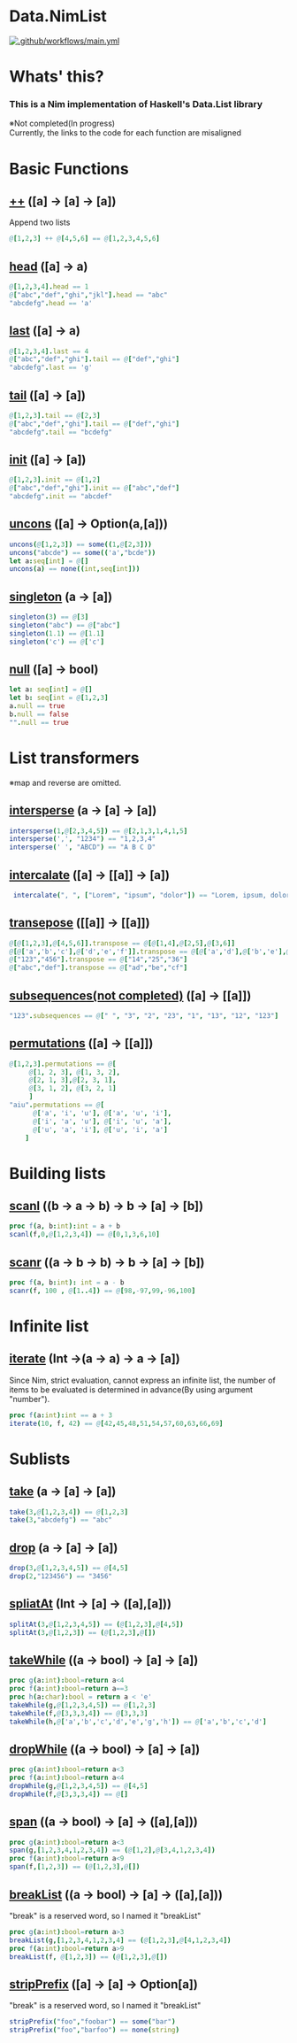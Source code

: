 # Data.NimList
[![.github/workflows/main.yml](https://github.com/sanao1006/Data.NimList/actions/workflows/main.yml/badge.svg)](https://github.com/sanao1006/Data.NimList/actions/workflows/main.yml)  

# Whats' this?
### This is a Nim implementation of Haskell's Data.List library  
※Not completed(In progress)  
Currently, the links to the code for each function are misaligned
# Basic Functions

## [++](https://github.com/sanao1006/Data.NimList/blob/59c4d6ce044e3083ce14e8306200169ee00ce71c/src/nimList.nim#L7) ([a] -> [a] -> [a])
Append two lists
```Nim
@[1,2,3] ++ @[4,5,6] == @[1,2,3,4,5,6]
```

## [head](https://github.com/sanao1006/Data.NimList/blob/59c4d6ce044e3083ce14e8306200169ee00ce71c/src/nimList.nim#L20) ([a] -> a)
```Nim
@[1,2,3,4].head == 1  
@["abc","def","ghi","jkl"].head == "abc"  
"abcdefg".head == 'a'
```

## [last](https://github.com/sanao1006/Data.NimList/blob/59c4d6ce044e3083ce14e8306200169ee00ce71c/src/nimList.nim#L33) ([a] -> a)
```Nim
@[1,2,3,4].last == 4
@["abc","def","ghi"].tail == @["def","ghi"]
"abcdefg".last == 'g'
```

## [tail](https://github.com/sanao1006/Data.NimList/blob/59c4d6ce044e3083ce14e8306200169ee00ce71c/src/nimList.nim#L46) ([a] -> [a])
```Nim
@[1,2,3].tail == @[2,3]
@["abc","def","ghi"].tail == @["def","ghi"]
"abcdefg".tail == "bcdefg"
```

## [init](https://github.com/sanao1006/Data.NimList/blob/59c4d6ce044e3083ce14e8306200169ee00ce71c/src/nimList.nim#L59) ([a] -> [a])
```Nim
@[1,2,3].init == @[1,2]
@["abc","def","ghi"].init == @["abc","def"]
"abcdefg".init == "abcdef"
```

## [uncons](https://github.com/sanao1006/Data.NimList/blob/59c4d6ce044e3083ce14e8306200169ee00ce71c/src/nimList.nim#L89) ([a] -> Option(a,[a]))
```Nim
uncons(@[1,2,3]) == some((1,@[2,3]))
uncons("abcde") == some(('a',"bcde"))
let a:seq[int] = @[]
uncons(a) == none((int,seq[int]))
```

## [singleton](https://github.com/sanao1006/Data.NimList/blob/59c4d6ce044e3083ce14e8306200169ee00ce71c/src/nimList.nim#L103) (a -> [a])
```Nim
singleton(3) == @[3]
singleton("abc") == @["abc"]
singleton(1.1) == @[1.1]
singleton('c') == @['c']
```

## [null](https://github.com/sanao1006/Data.NimList/blob/59c4d6ce044e3083ce14e8306200169ee00ce71c/src/nimList.nim#L73) ([a] -> bool)
```Nim
let a: seq[int] = @[]
let b: seq[int = @[1,2,3]
a.null == true
b.null == false
"".null == true
```
  
# List transformers
※map and reverse are omitted.
## [intersperse](https://github.com/sanao1006/Data.NimList/blob/59c4d6ce044e3083ce14e8306200169ee00ce71c/src/nimList.nim#L122) (a -> [a] -> [a])
```Nim
intersperse(1,@[2,3,4,5]) == @[2,1,3,1,4,1,5]
intersperse(',', "1234") == "1,2,3,4"
intersperse(' ', "ABCD") == "A B C D"
```

## [intercalate](https://github.com/sanao1006/Data.NimList/blob/59c4d6ce044e3083ce14e8306200169ee00ce71c/src/nimList.nim#L136) ([a] -> [[a]] -> [a])
```Nim
 intercalate(", ", ["Lorem", "ipsum", "dolor"]) == "Lorem, ipsum, dolor"
```

## [transepose](https://github.com/sanao1006/Data.NimList/blob/59c4d6ce044e3083ce14e8306200169ee00ce71c/src/nimList.nim#L142) ([[a]] -> [[a]])
```Nim
@[@[1,2,3],@[4,5,6]].transpose == @[@[1,4],@[2,5],@[3,6]] 
@[@['a','b','c'],@['d','e','f']].transpose == @[@['a','d'],@['b','e'],@['c','f']]
@["123","456"].transpose == @["14","25","36"]
@["abc","def"].transpose == @["ad","be","cf"]
```

## [subsequences(not completed)](https://github.com/sanao1006/Data.NimList/blob/59c4d6ce044e3083ce14e8306200169ee00ce71c/src/nimList.nim#L225) ([a] -> [[a]])
```Nim
"123".subsequences == @[" ", "3", "2", "23", "1", "13", "12", "123"]
```

## [permutations](https://github.com/sanao1006/Data.NimList/blob/59c4d6ce044e3083ce14e8306200169ee00ce71c/src/nimList.nim#L173) ([a] -> [[a]])
```Nim
@[1,2,3].permutations == @[
     @[1, 2, 3], @[1, 3, 2],
     @[2, 1, 3],@[2, 3, 1],
     @[3, 1, 2], @[3, 2, 1]
     ]
"aiu".permutations == @[
      @['a', 'i', 'u'], @['a', 'u', 'i'], 
      @['i', 'a', 'u'], @['i', 'u', 'a'], 
      @['u', 'a', 'i'], @['u', 'i', 'a']
    ]
```
  
# Building lists

## [scanl](https://github.com/sanao1006/Data.NimList/blob/59c4d6ce044e3083ce14e8306200169ee00ce71c/src/nimList.nim#L259) ((b -> a -> b) -> b -> [a] -> [b])
```Nim
proc f(a, b:int):int = a + b
scanl(f,0,@[1,2,3,4]) == @[0,1,3,6,10]
```

## [scanr](https://github.com/sanao1006/Data.NimList/blob/59c4d6ce044e3083ce14e8306200169ee00ce71c/src/nimList.nim#L310) ((a -> b -> b) -> b -> [a] -> [b])
```Nim
proc f(a, b:int): int = a - b
scanr(f, 100 , @[1..4]) == @[98,-97,99,-96,100]
```

# Infinite list
## [iterate](https://github.com/sanao1006/Data.NimList/blob/59c4d6ce044e3083ce14e8306200169ee00ce71c/src/nimList.nim#L358) (Int ->(a -> a) -> a -> [a])
Since Nim, strict evaluation, cannot express an infinite list, the number of items to be evaluated is determined in advance(By using argument "number").
```Nim
proc f(a:int):int == a + 3
iterate(10, f, 42) == @[42,45,48,51,54,57,60,63,66,69]

```
  

# Sublists  
## [take](https://github.com/sanao1006/Data.NimList/blob/59c4d6ce044e3083ce14e8306200169ee00ce71c/src/nimList.nim#L361) (a -> [a] -> [a])
```Nim
take(3,@[1,2,3,4]) == @[1,2,3]
take(3,"abcdefg") == "abc"
```

## [drop](https://github.com/sanao1006/Data.NimList/blob/59c4d6ce044e3083ce14e8306200169ee00ce71c/src/nimList.nim#L375) (a -> [a] -> [a])
```Nim
drop(3,@[1,2,3,4,5]) == @[4,5]
drop(2,"123456") == "3456"
```

## [spliatAt](https://github.com/sanao1006/Data.NimList/blob/59c4d6ce044e3083ce14e8306200169ee00ce71c/src/nimList.nim#L417) (Int -> [a] -> ([a],[a]))
```Nim
splitAt(3,@[1,2,3,4,5]) == (@[1,2,3],@[4,5])
splitAt(3,@[1,2,3]) == (@[1,2,3],@[])
```

## [takeWhile](https://github.com/sanao1006/Data.NimList/blob/59c4d6ce044e3083ce14e8306200169ee00ce71c/src/nimList.nim#L392) ((a -> bool) -> [a] -> [a])
```Nim
proc g(a:int):bool=return a<4
proc f(a:int):bool=return a==3
proc h(a:char):bool = return a < 'e'
takeWhile(g,@[1,2,3,4,5]) == @[1,2,3]
takeWhile(f,@[3,3,3,4]) == @[3,3,3]
takeWhile(h,@['a','b','c','d','e','g','h']) == @['a','b','c','d']
```

## [dropWhile](https://github.com/sanao1006/Data.NimList/blob/59c4d6ce044e3083ce14e8306200169ee00ce71c/src/nimList.nim#L417) ((a -> bool) -> [a] -> [a])
```Nim
proc g(a:int):bool=return a<3
proc f(a:int):bool=return a<4
dropWhile(g,@[1,2,3,4,5]) == @[4,5]
dropWhile(f,@[3,3,3,4]) == @[]
```

## [span](https://github.com/sanao1006/Data.NimList/blob/59c4d6ce044e3083ce14e8306200169ee00ce71c/src/nimList.nim#L432) ((a -> bool) -> [a] -> ([a],[a]))
```Nim
proc g(a:int):bool=return a<3
span(g,[1,2,3,4,1,2,3,4]) == (@[1,2],@[3,4,1,2,3,4])
proc f(a:int):bool=return a<9
span(f,[1,2,3]) == (@[1,2,3],@[])
```

## [breakList](https://github.com/sanao1006/Data.NimList/blob/59c4d6ce044e3083ce14e8306200169ee00ce71c/src/nimList.nim#L438) ((a -> bool) -> [a] -> ([a],[a]))
"break" is a reserved word, so I named it "breakList"
```Nim
proc g(a:int):bool=return a>3
breakList(g,[1,2,3,4,1,2,3,4] == (@[1,2,3],@[4,1,2,3,4])
proc f(a:int):bool=return a>9
breakList(f, @[1,2,3]) == (@[1,2,3],@[])
```

## [stripPrefix](https://github.com/sanao1006/Data.NimList/blob/59c4d6ce044e3083ce14e8306200169ee00ce71c/src/nimList.nim#L448) ([a] -> [a] -> Option[a])
"break" is a reserved word, so I named it "breakList"
```Nim
stripPrefix("foo","foobar") == some("bar")
stripPrefix("foo","barfoo") == none(string)
```
